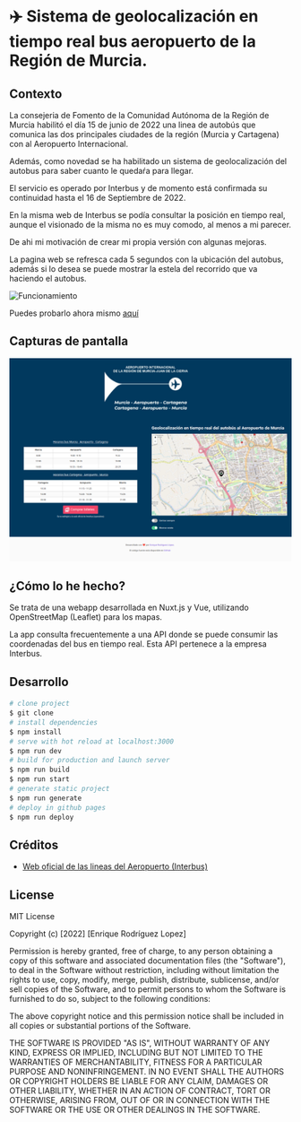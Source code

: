 # ✈️ Sistema de geolocalización en tiempo real bus aeropuerto de la Región de Murcia.

## Contexto
La consejeria de Fomento de la Comunidad Autónoma de la Región de Murcia habilitó el día 15 de junio de 2022 una linea de autobús que comunica las dos principales ciudades de la región (Murcia y Cartagena) con al Aeropuerto Internacional.

Además, como novedad se ha habilitado un sistema de geolocalización del autobus para saber cuanto le quedaŕa para llegar.

El servicio es operado por Interbus y de momento está confirmada su continuidad hasta el 16 de Septiembre de 2022.

En la misma web de Interbus se podía consultar la posición en tiempo real, aunque el visionado de la misma no es muy comodo, al menos a mi parecer.

De ahi mi motivación de crear mi propia versión con algunas mejoras.

La pagina web se refresca cada 5 segundos con la ubicación del autobus, además si lo desea se puede mostrar la estela del recorrido que va haciendo el autobus.

![Funcionamiento](./docs/images/estela.gif)


Puedes probarlo ahora mismo [aquí](https://youngsdeveloper.github.io/aeropuerto-bus-realtime/)

## Capturas de pantalla
![Screenshot](./docs/images/screenshot.png)


## ¿Cómo lo he hecho?
Se trata de una webapp desarrollada en Nuxt.js y Vue, utilizando OpenStreetMap (Leaflet) para los mapas.

La app consulta frecuentemente a una API donde se puede consumir las coordenadas del bus en tiempo real. Esta API pertenece a la empresa Interbus.

## Desarrollo

```bash
# clone project
$ git clone
# install dependencies
$ npm install
# serve with hot reload at localhost:3000
$ npm run dev
# build for production and launch server
$ npm run build
$ npm run start
# generate static project
$ npm run generate
# deploy in github pages
$ npm run deploy
```

## Créditos
- [Web oficial de las lineas del Aeropuerto (Interbus)](https://www.interbusmurcia.es/servicio-aeropuerto/)

## License
MIT License

Copyright (c) [2022] [Enrique Rodríguez Lopez]

Permission is hereby granted, free of charge, to any person obtaining a copy of this software and associated documentation files (the "Software"), to deal in the Software without restriction, including without limitation the rights to use, copy, modify, merge, publish, distribute, sublicense, and/or sell copies of the Software, and to permit persons to whom the Software is furnished to do so, subject to the following conditions:

The above copyright notice and this permission notice shall be included in all copies or substantial portions of the Software.

THE SOFTWARE IS PROVIDED "AS IS", WITHOUT WARRANTY OF ANY KIND, EXPRESS OR IMPLIED, INCLUDING BUT NOT LIMITED TO THE WARRANTIES OF MERCHANTABILITY, FITNESS FOR A PARTICULAR PURPOSE AND NONINFRINGEMENT. IN NO EVENT SHALL THE AUTHORS OR COPYRIGHT HOLDERS BE LIABLE FOR ANY CLAIM, DAMAGES OR OTHER LIABILITY, WHETHER IN AN ACTION OF CONTRACT, TORT OR OTHERWISE, ARISING FROM, OUT OF OR IN CONNECTION WITH THE SOFTWARE OR THE USE OR OTHER DEALINGS IN THE SOFTWARE.



